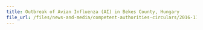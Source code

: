 ```yaml
---
title: Outbreak of Avian Influenza (AI) in Bekes County, Hungary 
file_url: /files/news-and-media/competent-authorities-circulars/2016-11-09-CA.pdf
---
```

